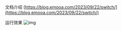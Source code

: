 文档介绍
[https://blog.emooa.com/2023/09/22/switch/](https://blog.emooa.com/2023/09/22/switch/)

运行效果
![img](https://blog.emooa.com/img/switch-6.gif)
